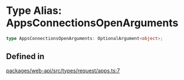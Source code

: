 # Type Alias: AppsConnectionsOpenArguments

```ts
type AppsConnectionsOpenArguments: OptionalArgument<object>;
```

## Defined in

[packages/web-api/src/types/request/apps.ts:7](https://github.com/slackapi/node-slack-sdk/blob/c15385ef93ccdde9702f52f7d1f445999203d794/packages/web-api/src/types/request/apps.ts#L7)
